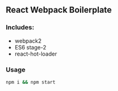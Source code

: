 ## React Webpack Boilerplate
### Includes:
 - webpack2
 - ES6 stage-2
 - react-hot-loader

### Usage
```sh
npm i && npm start
```
